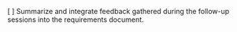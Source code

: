 [ ] Summarize and integrate feedback gathered during the follow-up sessions into the requirements document.